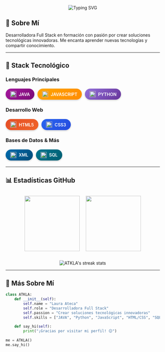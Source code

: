 <!-- Título animado -->
<div align="center">
  <img src="https://readme-typing-svg.herokuapp.com?font=Fira+Code&size=40&duration=3000&pause=500&color=FFD700&center=true&vCenter=true&width=800&lines=¡Hola!+👋+Soy+ATKLA;Desarrolladora+Full+Stack;Apasionada+por+la+Tecnología" alt="Typing SVG" />
</div>


## 🌟 Sobre Mí
Desarrolladora Full Stack en formación con pasión por crear soluciones tecnológicas innovadoras. Me encanta aprender nuevas tecnologías y compartir conocimiento.

---

## 🚀 Stack Tecnológico

### Lenguajes Principales
<div style="display: flex; flex-wrap: wrap; gap: 10px; margin: 20px 0;">
  <span style="background: linear-gradient(135deg, #A4169D 0%, #7A0D75 100%); color: white; padding: 8px 15px; border-radius: 25px; font-weight: 600; box-shadow: 0 2px 5px rgba(0,0,0,0.2); display: flex; align-items: center;">
    <img src="https://cdn.jsdelivr.net/gh/devicons/devicon/icons/java/java-original.svg" width="20" style="margin-right: 8px;"/> JAVA
  </span>
  <span style="background: linear-gradient(135deg, #FFA500 0%, #FF8C00 100%); color: white; padding: 8px 15px; border-radius: 25px; font-weight: 600; box-shadow: 0 2px 5px rgba(0,0,0,0.2); display: flex; align-items: center;">
    <img src="https://cdn.jsdelivr.net/gh/devicons/devicon/icons/javascript/javascript-original.svg" width="20" style="margin-right: 8px;"/> JAVASCRIPT
  </span>
  <span style="background: linear-gradient(135deg, #9370DB 0%, #663399 100%); color: white; padding: 8px 15px; border-radius: 25px; font-weight: 600; box-shadow: 0 2px 5px rgba(0,0,0,0.2); display: flex; align-items: center;">
    <img src="https://cdn.jsdelivr.net/gh/devicons/devicon/icons/python/python-original.svg" width="20" style="margin-right: 8px;"/> PYTHON
  </span>
</div>

### Desarrollo Web
<div style="display: flex; flex-wrap: wrap; gap: 10px; margin: 20px 0;">
  <span style="background: linear-gradient(135deg, #E44D26 0%, #F16529 100%); color: white; padding: 8px 15px; border-radius: 25px; font-weight: 600; box-shadow: 0 2px 5px rgba(0,0,0,0.2); display: flex; align-items: center;">
    <img src="https://cdn.jsdelivr.net/gh/devicons/devicon/icons/html5/html5-original.svg" width="20" style="margin-right: 8px;"/> HTML5
  </span>
  <span style="background: linear-gradient(135deg, #2965F1 0%, #254BDD 100%); color: white; padding: 8px 15px; border-radius: 25px; font-weight: 600; box-shadow: 0 2px 5px rgba(0,0,0,0.2); display: flex; align-items: center;">
    <img src="https://cdn.jsdelivr.net/gh/devicons/devicon/icons/css3/css3-original.svg" width="20" style="margin-right: 8px;"/> CSS3
  </span>
</div>

### Bases de Datos & Más
<div style="display: flex; flex-wrap: wrap; gap: 10px; margin: 20px 0;">
  <span style="background: linear-gradient(135deg, #006AAC 0%, #004D7A 100%); color: white; padding: 8px 15px; border-radius: 25px; font-weight: 600; box-shadow: 0 2px 5px rgba(0,0,0,0.2); display: flex; align-items: center;">
    <img src="https://cdn.jsdelivr.net/gh/devicons/devicon/icons/xml/xml-original.svg" width="20" style="margin-right: 8px;"/> XML
  </span>
  <span style="background: linear-gradient(135deg, #00758F 0%, #005F73 100%); color: white; padding: 8px 15px; border-radius: 25px; font-weight: 600; box-shadow: 0 2px 5px rgba(0,0,0,0.2); display: flex; align-items: center;">
    <img src="https://cdn.jsdelivr.net/gh/devicons/devicon/icons/mysql/mysql-original.svg" width="20" style="margin-right: 8px;"/> SQL
  </span>
</div>

---

## 📊 Estadísticas GitHub

<div align="center" style="display: flex; flex-wrap: wrap; justify-content: center; gap: 20px; margin: 30px 0;">
  <img height="180em" src="https://github-readme-stats.vercel.app/api?username=ATKLA&show_icons=true&theme=dracula&hide_border=true&bg_color=0D1117&title_color=A4169D&icon_color=FFA500&text_color=FFFFFF"/>
  <img height="180em" src="https://github-readme-stats.vercel.app/api/top-langs/?username=ATKLA&layout=compact&theme=dracula&hide_border=true&bg_color=0D1117&title_color=A4169D&text_color=FFFFFF"/>
</div>

<div align="center">
  <img src="https://github-readme-streak-stats.herokuapp.com/?user=ATKLA&theme=dracula&hide_border=true&background=0D1117&stroke=A4169D&ring=FFA500&fire=FFA500&currStreakNum=FFFFFF&sideNums=FFFFFF&currStreakLabel=A4169D" alt="ATKLA's streak stats"/>
</div>

---

## 🌈 Más Sobre Mí

```python
class ATKLA:
    def __init__(self):
        self.name = "Laura Ateca"
        self.role = "Desarrolladora Full Stack"
        self.passion = "Crear soluciones tecnológicas innovadoras"
        self.skills = ["JAVA", "Python", "JavaScript", "HTML/CSS", "SQL"]
        
    def say_hi(self):
        print("¡Gracias por visitar mi perfil! 😊")
        
me = ATKLA()
me.say_hi()


